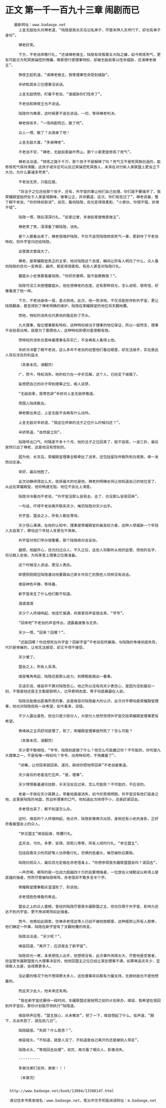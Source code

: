 # 正文 第一千一百九十三章 闹剧而已
        最新网址：www.badaoge.net
          上圣无敌抬头对禅老道，“陆隐是我长天岛记名弟子，尽管未拜入天师门下，却也有弟子身份”。
      
          禅老好笑。
      
          下方，不老翁恭敬行礼，“还请禅老做主，陆隐有背叛第五大陆之嫌，如今修炼死气，更有可能沦为死冥族操控的傀儡，晚辈想行使理事特权，却被无敌前辈以性命威胁，还请禅老做主”。
      
          铮夜王趁机道，“请禅老做主，我等理事性命受到威胁”。
      
          辛娇和其余三位理事没说话。
      
          上圣无敌愤怒，盯着不老翁，“谁威胁你们性命了”。
      
          不老翁和铮夜王也不说话。
      
          陆隐作为晚辈，这时候更不适合说话，一切，等待禅老判决。
      
          禅老挥挥手，“一场闹剧而已，散了吧”。
      
          众人一愣，散了？太简单了吧！
      
          上圣无敌大喜，“多谢禅老”。
      
          不老翁不甘，“禅老，无敌前辈破坏界山，那个小辈更是修炼了死气”。
      
          禅老淡淡道，“修炼之路千千万，那个孩子不是解释了吗？死气又不是死冥族创造的，能修炼死气保持清醒，这孩子或许还可以反过来操控死冥族人，未来在对付新人类联盟上更会立下大功，为什么要诸多苛责”。
      
          不老翁无奈，只能应是。
      
          “将法子之位还给那个孩子，还有，外宇宙的事让他们自己处理，你们就不要插手了，我荣耀殿堂始终处于人类星域巅峰，做事公正，并非霸道，这次，你们有些过了”，禅老说着，瞥了眼不老翁，“你的特权取消”，说完，看向陆隐，目光变得很柔和，“小家伙，你很不错，非常不错”。
      
          陆隐一愣，随后深深行礼，“前辈过誉，多谢前辈替晚辈做主”。
      
          禅老笑了笑，深深看了眼陆隐，消失。
      
          是个人都看出来了，禅老很维护陆隐，不仅不追究陆隐修炼死气一事，更剥夺了不老翁特权，将外宇宙归还给陆隐。
      
          这里面文章就大了。
      
          禅老，是荣耀殿堂真正的主宰，他对陆隐这个态度，瞬间让所有人明白了什么，众人看向陆隐的目光一变再变，最终，都变得很柔和，有些人甚至对陆隐行礼。
      
          蘑菇头小史羡慕看着陆隐，“你好厉害啊，能不能教教我？”。
      
          陆隐可没工夫搭理蘑菇头，他在想禅老的态度，还有那种目光，怎么说呢，很奇怪，好像看透了他一样。
      
          下方，不老翁身体一晃，差点倒地，此次，他一败涂地，不仅没能抢夺到外宇宙，更让陆隐翻身，甚至得到了禅老明确的维护，陆隐在荣耀殿堂的地位将天翻地覆。
      
          而他，特权的消失也代表他的路走到了尽头。
      
          九大理事，每位理事都有特权，这种特权相当于理事的地位保证，所以一般而言，理事不会轻易动用，就是为了震慑他人，这种特权即便对星使都有效。
      
          而特权的消失也意味着理事名存实亡，不会再有人看得上他。
      
          辛娇冷冷瞥了眼不老翁，这么多年不老翁的经营他们看在眼里，却无法插手，实在是此人背后涉及的利益太
      
          （本章未完，请翻页）
      
          广，而今，特权消失，他的权力在一步步瓦解，这个人，已经走下坡路了。
      
          妄想把自己的孙子带到理事之位，痴人说梦。
      
          “无敌前辈，我等告辞”辛娇对上圣无敌恭敬道。
      
          周围人陆续散去。
      
          禅老都出来过，上圣无敌不会再有什么动作。
      
          上圣无敌对辛娇道，“我这位师弟的法子之位什么时候归还？”。
      
          辛娇笑道，“自然是立刻”。
      
          陆隐呼出口气，时隔差不多十个月，他的法子之位回来了，挺不容易，一波三折，最后居然引出了禅老，这是他没有想到的。
      
          因为他，长天岛，荣耀殿堂理事全都牵扯了进来，还包括星际仲裁所和白夜族，牵一发而动全身。
      
          幸好，最后他胜了。
      
          此次动静闹得这么大，收获最大的也是他，禅老的明确支持让他知道自己的地位变了，从此在荣耀殿堂，他将畅通无阻，地位不会比上清差。
      
          陆隐冷冷看向不老翁，“外宇宙没那么容易去，去了，也没那么容易回来”。
      
          一句话，吓得不老翁离开联系天少，唯恐陆隐对天少出手。
      
          外宇宙，盟会之上，所有人都在等待。
      
          天少信心满满，在他的认知中，理事是荣耀殿堂的最高权力者，这种人想威胁一个年轻人太容易了，哪怕这个年轻人背景也不简单。
      
          外宇宙对他们爷孙很重要，那个陆隐绝对会妥协。
      
          越想，他越开心，目光扫过众人，不久之后，这些人将都听从他的监管，而他的名字，将记载入史册，为将来登上理事之位做准备。
      
          这个时候没人说话，更没人表态。
      
          即便刚刚顺应陆隐激动地要跟自己家乡共存亡的那些人同样没有说话。
      
          维容神色平静，等待着。
      
          新宇宙发生了什么他们都不知道。
      
          滴滴滴滴
      
          天少个人终端响起，他连忙接通，并故意将声音放出来，“爷爷”。
      
          “回来吧”不老翁的声音传出，透露着疲惫与无奈。
      
          天少一愣，“回来？回哪？”。
      
          “还能回哪？你还想死在外宇宙？回新宇宙”不老翁突然暴躁，与陆隐的争锋彻底失败，代价是惨痛的，让他无法接受，却又不得不接受。
      
          天少傻了。
      
          盟会之上，所有人呆滞。
      
          维容嘴角弯起，陆隐还是那么给力，到哪都能搞出一番事。
      
          实话实说，维容并不算对陆隐忠心，他之所以没有向天少表忠心，是因为没到最后一刻，不管是他还是王文都是聪明人，过早表明态度，等于彻底暴露在人前。
      
          陆隐总能做出匪夷所思的事，这是维容对陆隐最大的认识，此次对手哪怕是荣耀殿堂理事，他也对陆隐抱有一丝希望，如今看来，没错。
      
          不少人露出喜色，但也只是少部分人，大部分人依然觉得外宇宙交给荣耀殿堂理事更有希望。
      
          青峰峡之主风舒彻底懵了，败了，荣耀殿堂理事居然败了？怎么可能？
      
          （本章未完，请翻页）
      
          天少更不敢相信，“爷爷，陆隐到底做了什么？他怎么可能赢过你？不可能的，你可是九大理事之一，不是有唯一特权吗？爷爷，动用特权吧，不用藏着了”。
      
          “闭嘴，让你回来就回来，湛兄，麻烦你把他带回来”不老翁疲惫道。
      
          天少身后的老者连忙应声，“是，理事”。
      
          天少愣愣看着通讯挂断，半天没反应过来，怎么可能败？不可能的，不应该的。
      
          老者一手按在天少肩膀上，带着他直接消失，如今形势很明朗，外宇宙没有他们容身之地，这里是陆隐的地盘，而且听理事的口气，他知道此次闹得不小，还是赶紧回去。
      
          赤老怪也呆了，都不知道怎么办。
      
          这时，维容的个人终端响起，他点开，陆隐影像再次出现，身侧还有小史的身影，正好奇看着盟会上的众人。
      
          “参见盟主”维容起身，弯腰行礼。
      
          孟天龙，弓仇，多萝，安琪，琼熙儿等等，所有人同时行礼，“参见盟主”。
      
          包括投靠天少的风舒等人也恭敬行礼，恐惧的低着头，唯恐被秋后算账。
      
          陆隐扫视众人，最后目光定格在赤老怪身上，“你想参观我东疆联盟盟会吗？滚回去”。
      
          一声厉喝，喝骂的是一位战力超越四十万的启蒙境强者，一位放在火域都足以称得上是底蕴的强者，然而尽管被陆隐喝骂，赤老怪却不敢多言半个字。
      
          荣耀殿堂理事都灰溜溜败了，别说他。
      
          赤老怪脸色难看的离去。
      
          盟会之上的众人震撼，曾经的陆隐尽管是东疆联盟之主，但也仅限于外宇宙，影响力还达不到内宇宙，更不用说喝骂如此强者。
      
          而今，他竟如此随意，仿佛赤老怪这等人已经不被他放眼里，这种威势让所有人胆寒，他们确定一件事，陆隐在新宇宙有了天翻地覆的改变。
      
          陆隐淡淡道，“天少呢？”。
      
          维容回道，“离开了，应该是去了新宇宙”。
      
          陆隐目光一寒，本来想找人出手，但想想没有，此次事件闹得太大，尽管他是受害者，但监管东疆联盟是九大理事决定的，他抢回盟主之位已经让某些理事不满，如果再追杀天少，显得欺人太甚，会得罪更多人。
      
          没必要的情况下他不想得罪太多人，这些理事背后都有力量支持，无故树敌也不是他想要的。
      
          而且天少此人，他未来还有用。
      
          “我在新宇宙还要待一段时间，东疆联盟还是按照之前的计划来办，维容，我希望在我回到外宇宙后，那份计划能尽快执行”陆隐道。
      
          维容恭声应答，“盟主放心，从未懈怠”，顿了一下，维容想起了什么，低声道，“殿下，炎焱失踪了，就在前几日”。
      
          陆隐疑惑，“失踪？什么意思？”。
      
          维容摇头，“不知道，就是人没了，不知道是自己离开的还是被别人带走”。
      
          陆隐点头，“等我回去处理”，说完，再次看了眼众人，影像消失。
      
          ----------
      
          多谢兄弟们支持，谢谢！！！
      
          （本章完）
      
      
      http://www.badaoge.net/book/13084/13388147.html
      
      请记住本书首发域名：www.badaoge.net。笔尖中文手机版阅读网址：m.badaoge.net